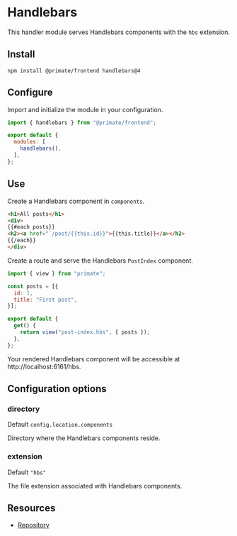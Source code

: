 # Handlebars

This handler module serves Handlebars components with the `hbs` extension.

## Install

`npm install @primate/frontend handlebars@4`

## Configure

Import and initialize the module in your configuration.

```js caption=primate.config.js
import { handlebars } from "@primate/frontend";

export default {
  modules: [
    handlebars(),
  ],
};
```

## Use

Create a Handlebars component in `components`.

```html caption=components/post-index.hbs
<h1>All posts</h1>
<div>
{{#each posts}}
<h2><a href="`/post/{{this.id}}">{{this.title}}</a></h2>
{{/each}}
</div>
```

Create a route and serve the Handlebars `PostIndex` component.

```js caption=routes/hbs.js
import { view } from "primate";

const posts = [{
  id: 1,
  title: "First post",
}];

export default {
  get() {
    return view("post-index.hbs", { posts });
  },
};
```

Your rendered Handlebars component will be accessible at
http://localhost:6161/hbs.

## Configuration options

### directory

Default `config.location.components`

Directory where the Handlebars components reside.

### extension

Default `"hbs"`

The file extension associated with Handlebars components.

## Resources

* [Repository][repo]

[repo]: https://github.com/primatejs/primate/tree/master/packages/frontend
